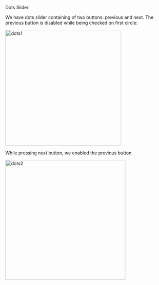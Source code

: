 Dots Slider

We have dots slider containing of two buttons: previous and next. The previous button is disabled while being checked on first circle:

<img width="361" alt="dots1" src="https://github.com/rumejsapezic/JavaScript-Small-Projects/assets/77631994/67ba5c86-681d-4a84-8004-2dc61ddc6ca2">

While pressing next button, we enabled the previous button.


<img width="374" alt="dots2" src="https://github.com/rumejsapezic/JavaScript-Small-Projects/assets/77631994/c3e632e2-3b8d-4c16-aa63-6cc2bc816e39">




